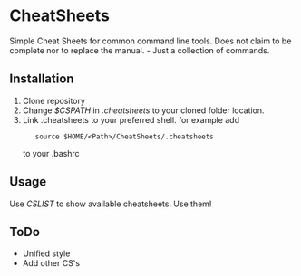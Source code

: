 # CheatSheets
Simple Cheat Sheets for common command line tools.
Does not claim to be complete nor to replace the manual. - Just a collection of commands.


## Installation
1. Clone repository
2. Change *$CSPATH* in *.cheatsheets* to your cloned folder location.
3. Link .cheatsheets to your preferred shell.
    for example add
    ```
       source $HOME/<Path>/CheatSheets/.cheatsheets
    ```
    to your .bashrc


## Usage
Use *CSLIST* to show available cheatsheets.
Use them!


## ToDo
- Unified style
- Add other CS's
